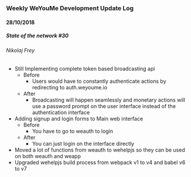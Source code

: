 ### Weekly WeYouMe Development Update Log

#### 28/10/2018 
##### State of the network #30

###### Nikolaj Frey
* Still Implementing complete token based broadcasting api
	* Before
		* Users would have to constantly authenticate actions by redirecting to auth.weyoume.io
	* After
		* Broadcasting will happen seamlessly and monetary actions will use a password prompt on the user interface instead of the authentication interface 
* Adding signup and login forms to Main web interface
	* Before
		* You have to go to weauth to login
	* After
		* You can just login on the interface directly
* Moved a lot of functions from weauth to wehelpjs so they can be used on both weauth and weapp
* Upgraded wehelpjs build process from webpack v1 to v4 and babel v6 to v7
